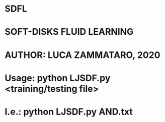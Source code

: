 # SDFL
# SOFT-DISKS FLUID LEARNING 
# AUTHOR: LUCA ZAMMATARO, 2020
# Usage: python LJSDF.py <training/testing file>
# I.e.:  python LJSDF.py AND.txt
